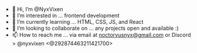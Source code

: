 - 👋 Hi, I’m @NyxVixen
- 👀 I’m interested in ... frontend development 
- 🌱 I’m currently learning ... HTML, CSS, JS, and React
- 💞️ I’m looking to collaborate on ... any projects open and available :)
- 📫 How to reach me ... via email at noctorvusnyx@gmail.com or Discord > @nyxvixen <@292874463211421700>

<!---
NyxVixen/NyxVixen is a ✨ special ✨ repository because its `README.md` (this file) appears on your GitHub profile.
You can click the Preview link to take a look at your changes.
--->
